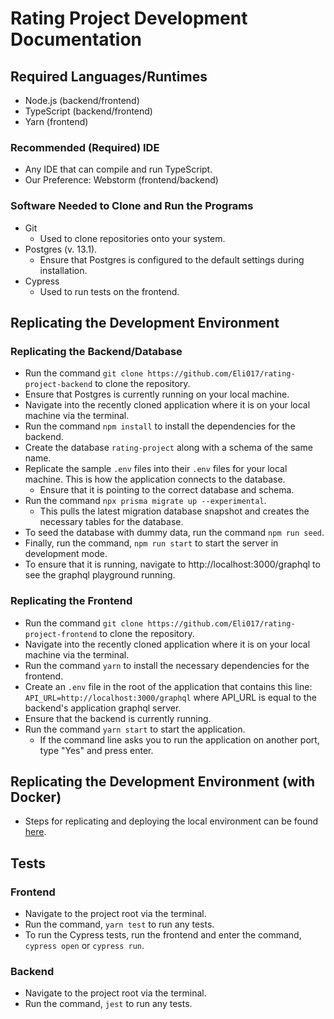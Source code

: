 # Rating Project Development Documentation

## Required Languages/Runtimes

- Node.js (backend/frontend)
- TypeScript (backend/frontend)
- Yarn (frontend)

### Recommended (Required) IDE

- Any IDE that can compile and run TypeScript.
- Our Preference: Webstorm (frontend/backend)

### Software Needed to Clone and Run the Programs

- Git
  - Used to clone repositories onto your system.
- Postgres (v. 13.1).
  - Ensure that Postgres is configured to the default settings during installation.
- Cypress
  - Used to run tests on the frontend.

## Replicating the Development Environment

### Replicating the Backend/Database

- Run the command `git clone https://github.com/Eli017/rating-project-backend` to clone the repository.
- Ensure that Postgres is currently running on your local machine.
- Navigate into the recently cloned application where it is on your local machine via the terminal.
- Run the command `npm install` to install the dependencies for the backend.
- Create the database `rating-project` along with a schema of the same name.
- Replicate the sample `.env` files into their `.env` files for your local machine. This is how the application connects to the database.
  - Ensure that it is pointing to the correct database and schema.
- Run the command `npx prisma migrate up --experimental`.
  - This pulls the latest migration database snapshot and creates the necessary tables for the database.
- To seed the database with dummy data, run the command `npm run seed`.
- Finally, run the command, `npm run start` to start the server in development mode.
- To ensure that it is running, navigate to http://localhost:3000/graphql to see the graphql playground running.

### Replicating the Frontend

- Run the command `git clone https://github.com/Eli017/rating-project-frontend` to clone the repository.
- Navigate into the recently cloned application where it is on your local machine via the terminal.
- Run the command `yarn` to install the necessary dependencies for the frontend.
- Create an `.env` file in the root of the application that contains this line:
  `API_URL=http://localhost:3000/graphql` where API_URL is equal to the backend's application graphql server.
- Ensure that the backend is currently running.
- Run the command `yarn start` to start the application.
  - If the command line asks you to run the application on another port, type "Yes" and press enter.

## Replicating the Development Environment (with Docker)

- Steps for replicating and deploying the local environment can be found [here](https://github.com/Eli017/rating-project/blob/master/Documentation/Deployment.md#deployment-with-docker-locally).

## Tests

### Frontend

- Navigate to the project root via the terminal.
- Run the command, `yarn test` to run any tests.
- To run the Cypress tests, run the frontend and enter the command, `cypress open` or `cypress run`.

### Backend

- Navigate to the project root via the terminal.
- Run the command, `jest` to run any tests.
